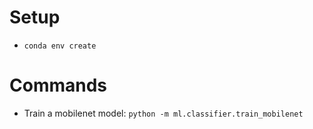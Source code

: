 # Setup

* `conda env create`

# Commands

* Train a mobilenet model: `python -m ml.classifier.train_mobilenet`
